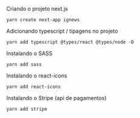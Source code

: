 Criando o projeto next.js
```
yarn create next-app ignews
```
Adicionando typescript / tipagens no projeto
```
yarn add typescript @types/react @types/node -D
```
Instalando o SASS
```
yarn add sass
```
Instalando o react-icons
```
yarn add react-icons
```
Instalando o Stripe (api de pagamentos)
```
yarn add stripe
```